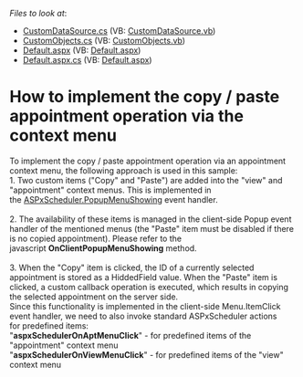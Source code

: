 <!-- default file list -->
*Files to look at*:

* [CustomDataSource.cs](./CS/WebApplication1/CustomDataSource.cs) (VB: [CustomDataSource.vb](./VB/WebApplication1/CustomDataSource.vb))
* [CustomObjects.cs](./CS/WebApplication1/CustomObjects.cs) (VB: [CustomObjects.vb](./VB/WebApplication1/CustomObjects.vb))
* [Default.aspx](./CS/WebApplication1/Default.aspx) (VB: [Default.aspx](./VB/WebApplication1/Default.aspx))
* [Default.aspx.cs](./CS/WebApplication1/Default.aspx.cs) (VB: [Default.aspx](./VB/WebApplication1/Default.aspx))
<!-- default file list end -->
# How to implement the copy / paste appointment operation via the context menu


<p>To implement the copy / paste appointment operation via an appointment context menu, the following approach is used in this sample:<br />1. Two custom items ("Copy" and "Paste") are added into the "view" and "appointment" context menus. This is implemented in the <a href="https://documentation.devexpress.com/#AspNet/DevExpressWebASPxSchedulerASPxScheduler_PopupMenuShowingtopic">ASPxScheduler.PopupMenuShowing</a> event handler.<br /><br />2. The availability of these items is managed in the client-side Popup event handler of the mentioned menus (the "Paste" item must be disabled if there is no copied appointment). Please refer to the javascript <strong>OnClientPopupMenuShowing</strong> method.<br /><br />3. When the "Copy" item is clicked, the ID of a currently selected appointment is stored as a HiddedField value. When the "Paste" item is clicked, a custom callback operation is executed, which results in copying the selected appointment on the server side.<br />Since this functionality is implemented in the client-side Menu.ItemClick event handler, we need to also invoke standard ASPxScheduler actions for predefined items: <br />"<strong>aspxSchedulerOnAptMenuClick</strong>" - for predefined items of the "appointment" context menu<br />"<strong>aspxSchedulerOnViewMenuClick</strong>" - for predefined items of the "view" context menu </p>

<br/>


